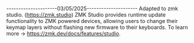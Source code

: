 ---------------------03/05/2025--------------------- 
Adapted to zmk studio. (https://zmk.studio)
ZMK Studio provides runtime update functionality to ZMK powered devices, allowing users to change their keymap layers without flashing new firmware to their keyboards.
To learn more → https://zmk.dev/docs/features/studio. 
